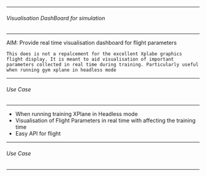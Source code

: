 ---------------------------------------
###### Visualisation DashBoard for simulation
---------------------------------------

AIM: Provide real time visualisation dashboard for flight parameters

`This does is not a repalcement for the excellent Xplabe graphics flight display. It is meant to aid visualisation of important 
parameters collected in real time during training. Particularly useful when running gym xplane in headless mode`

---------------------------------------
######  Use Case
--------------------------------------- 

* When running training XPlane in Headless mode
* Visualisation of Flight Parameters in real time with affecting the training time
* Easy API for flight  

---------------------------------------
######  Use Case
--------------------------------------- 
